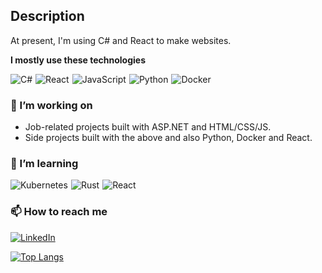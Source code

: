 ## Description

At present, I'm using C# and React to make websites.

**I mostly use these technologies**

<div style="display: flex; align-items: center; gap: 5px; " >
<img src="https://custom-icon-badges.demolab.com/badge/C%23-239120?style=for-the-badge&logo=csharp&logoColor=white" alt="C#" />
<img src="https://custom-icon-badges.demolab.com/badge/React-20232a?style=for-the-badge&logo=react&logoColor=61DAFB" alt="React" />
<img src="https://custom-icon-badges.demolab.com/badge/JavaScript-F7DF1E?style=for-the-badge&logo=javascript&logoColor=000" alt="JavaScript" />
<img src="https://custom-icon-badges.demolab.com/badge/Python-3670A0?style=for-the-badge&logo=python&logoColor=ffdd54" alt="Python" />
<img src="https://custom-icon-badges.demolab.com/badge/Docker-2496ED?style=for-the-badge&logo=docker&logoColor=fff" alt="Docker" />
</div>

### 🔭 I’m working on

- Job-related projects built with ASP.NET and HTML/CSS/JS.
- Side projects built with the above and also Python, Docker and React.

### 🌱 I’m learning

<div style="display: flex; align-items: center; gap: 5px; ">
<img src="https://custom-icon-badges.demolab.com/badge/Kubernetes-326CE5?style=for-the-badge&logo=kubernetes&logoColor=white" alt="Kubernetes" />

  <img src="https://custom-icon-badges.demolab.com/badge/Rust-CE412B?style=for-the-badge&logo=rust&logoColor=white" alt="Rust" />

<img src="https://custom-icon-badges.demolab.com/badge/React-20232a?style=for-the-badge&logo=react&logoColor=61DAFB" alt="React" />
</div>

### 📫 How to reach me

<div display="flex">
  <a href="https://www.linkedin.com/in/klark-ahmeti/">
    <img src="https://img.shields.io/badge/linkedin-%230077B5.svg?style=for-the-badge&logo=linkedin&logoColor=white" alt="LinkedIn"/>
  </a>
</div>


[![Top Langs](https://github-readme-stats.vercel.app/api/top-langs/?username=Qwerier&show_icons=true&theme=radical)](https://github.com/anuraghazra/github-readme-stats)

<!--
**Qwerier/Qwerier** is a ✨ _special_ ✨ repository because its `README.md` (this file) appears on your GitHub profile.

Here are some ideas to get you started:

- 🔭 I’m currently working on ...
- 🌱 I’m currently learning ...
- 👯 I’m looking to collaborate on ...
- 🤔 I’m looking for help with ...
- 💬 Ask me about ...
- 📫 How to reach me: ...
- 😄 Pronouns: ...
- ⚡ Fun fact: ...
-->
